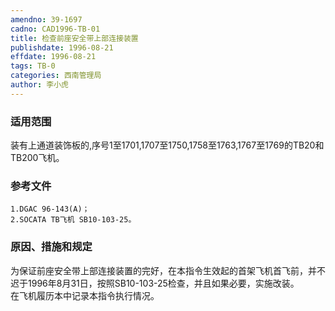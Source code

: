 ```yaml
---
amendno: 39-1697  
cadno: CAD1996-TB-01  
title: 检查前座安全带上部连接装置  
publishdate: 1996-08-21  
effdate: 1996-08-21  
tags: TB-0  
categories: 西南管理局  
author: 李小虎  
---
```

  
### 适用范围  
装有上通道装饰板的,序号1至1701,1707至1750,1758至1763,1767至1769的TB20和TB200飞机。  
  
<!--more-->  
### 参考文件  
    1.DGAC 96-143(A)；  
    2.SOCATA TB飞机 SB10-103-25。  
  
### 原因、措施和规定  
为保证前座安全带上部连接装置的完好，在本指令生效起的首架飞机首飞前，并不迟于1996年8月31日，按照SB10-103-25检查，并且如果必要，实施改装。  
    在飞机履历本中记录本指令执行情况。  
